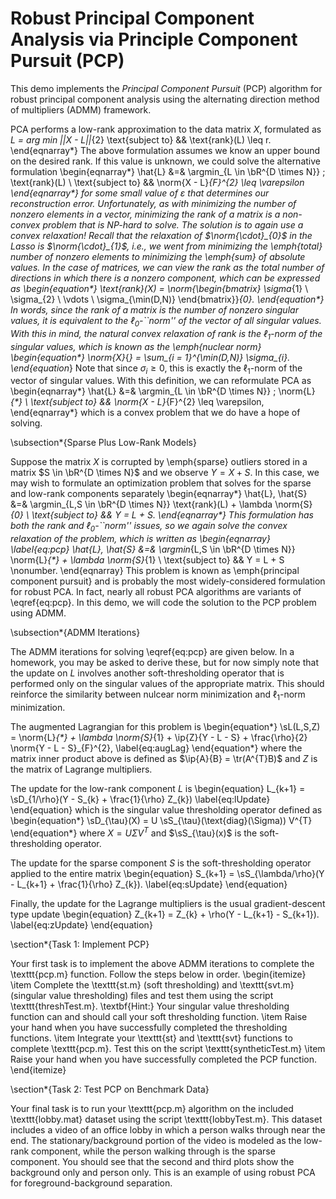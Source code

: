 # Robust Principal Component Analysis via Principle Component Pursuit (PCP)

This demo implements the *Principal Component Pursuit* (PCP) algorithm for robust principal component analysis using the alternating direction method of multipliers (ADMM) framework. 

PCA performs a low-rank approximation to the data matrix *X*, formulated as
    *L = arg min ||X - L||*{2}
    \text{subject to} && \text{rank}(L) \leq r.
\end{eqnarray*}
The above formulation assumes we know an upper bound on the desired rank. If this value is unknown, we could solve the alternative formulation
\begin{eqnarray*}
    \hat{L} &=& \argmin_{L \in \bR^{D \times N}} \; \text{rank}(L) \\
    \text{subject to} && \norm{X - L}_{F}^{2} \leq \varepsilon
\end{eqnarray*}
for some small value of $\varepsilon$ that determines our reconstruction error. Unfortunately, as with minimizing the number of nonzero elements in a vector, minimizing the rank of a matrix is a non-convex problem that is NP-hard to solve. The solution is to again use a convex relaxation! Recall that the relaxation of $\norm{\cdot}_{0}$ in the Lasso is $\norm{\cdot}_{1}$, i.e., we went from minimizing the \emph{total} number of nonzero elements to minimizing the \emph{sum} of absolute values.
In the case of matrices, we can view the rank as the total number of directions in which there is a nonzero component, which can be expressed as
\begin{equation*}
    \text{rank}(X) = \norm{\begin{bmatrix} \sigma_{1} \\ \sigma_{2} \\ \vdots \\ \sigma_{\min(D,N)} \end{bmatrix}}_{0}.
\end{equation*}
In words, since the rank of a matrix is the number of nonzero singular values, it is equivalent to the $\ell_{0}$-``norm'' of the vector of all singular values. With this in mind, the natural convex relaxation of rank is the $\ell_{1}$-norm of the singular values, which is known as the \emph{nuclear norm}
\begin{equation*}
    \norm{X}_{*} = \sum_{i = 1}^{\min(D,N)} \sigma_{i}.
\end{equation*}
Note that since $\sigma_{i} \geq 0$, this is exactly the $\ell_{1}$-norm of the vector of singular values. With this definition, we can reformulate PCA as
\begin{eqnarray*}
    \hat{L} &=& \argmin_{L \in \bR^{D \times N}} \; \norm{L}_{*} \\
    \text{subject to} && \norm{X - L}_{F}^{2} \leq \varepsilon,
\end{eqnarray*}
which is a convex problem that we do have a hope of solving.

\subsection*{Sparse Plus Low-Rank Models}

Suppose the matrix $X$ is corrupted by \emph{sparse} outliers stored in a matrix $S \in \bR^{D \times N}$ and we observe $Y = X + S$. In this case, we may wish to formulate an optimization problem that solves for the sparse and low-rank components separately
\begin{eqnarray*}
    \hat{L}, \hat{S} &=& \argmin_{L,S \in \bR^{D \times N}} \text{rank}(L) + \lambda \norm{S}_{0} \\
    \text{subject to} && Y = L + S.
\end{eqnarray*}
This formulation has both the rank and $\ell_{0}$-``norm'' issues, so we again solve the convex relaxation of the problem, which is written as
\begin{eqnarray}
    \label{eq:pcp}
    \hat{L}, \hat{S} &=& \argmin_{L,S \in \bR^{D \times N}} \norm{L}_{*} + \lambda \norm{S}_{1} \\
    \text{subject to} && Y = L + S \nonumber.
\end{eqnarray}
This problem is known as \emph{principal component pursuit} and is probably the most widely-considered formulation for robust PCA. In fact, nearly all robust PCA algorithms are variants of \eqref{eq:pcp}. In this demo, we will code the solution to the PCP problem using ADMM.

\subsection*{ADMM Iterations}

The ADMM iterations for solving \eqref{eq:pcp} are given below. In a homework, you may be asked to derive these, but for now simply note that the update on $L$ involves another soft-thresholding operator that is performed only on the singular values of the appropriate matrix. This should reinforce the similarity between nulcear norm minimization and $\ell_{1}$-norm minimization.

The augmented Lagrangian for this problem is
\begin{equation*}
    \sL(L,S,Z) = \norm{L}_{*} + \lambda \norm{S}_{1} + \ip{Z}{Y - L - S} + \frac{\rho}{2} \norm{Y - L - S}_{F}^{2},
    \label{eq:augLag}
\end{equation*}
where the matrix inner product above is defined as $\ip{A}{B} = \tr(A^{T}B)$ and $Z$ is the matrix of Lagrange multipliers.

The update for the low-rank component $L$ is
\begin{equation}
    L_{k+1} = \sD_{1/\rho}(Y - S_{k} + \frac{1}{\rho} Z_{k})
    \label{eq:lUpdate}
\end{equation}
which is the singular value thresholding operator defined as
\begin{equation*}
    \sD_{\tau}(X) = U \sS_{\tau}(\text{diag}(\Sigma)) V^{T}
\end{equation*}
where $X = U \Sigma V^{T}$ and $\sS_{\tau}(x)$ is the soft-thresholding operator.

The update for the sparse component $S$ is the soft-thresholding operator applied to the entire matrix
\begin{equation}
    S_{k+1} = \sS_{\lambda/\rho}(Y - L_{k+1} + \frac{1}{\rho} Z_{k}).
    \label{eq:sUpdate}
\end{equation}

Finally, the update for the Lagrange multipliers is the usual gradient-descent type update
\begin{equation}
    Z_{k+1} = Z_{k} + \rho(Y - L_{k+1} - S_{k+1}).
    \label{eq:zUpdate}
\end{equation}

\section*{Task 1: Implement PCP}

Your first task is to implement the above ADMM iterations to complete the \texttt{pcp.m} function. Follow the steps below in order.
\begin{itemize}
    \item Complete the \texttt{st.m} (soft thresholding) and \texttt{svt.m} (singular value thresholding) files and test them using the script \texttt{threshTest.m}. \textbf{Hint:} Your singular value thresholding function can and should call your soft thresholding function.
    \item Raise your hand when you have successfully completed the thresholding functions.
    \item Integrate your \texttt{st} and \texttt{svt} functions to complete \texttt{pcp.m}. Test this on the script \texttt{syntheticTest.m}
    \item Raise your hand when you have successfully completed the PCP function.
\end{itemize}

\section*{Task 2: Test PCP on Benchmark Data}

Your final task is to run your \texttt{pcp.m} algorithm on the included \texttt{lobby.mat} dataset using the script \texttt{lobbyTest.m}. This dataset includes a video of an office lobby in which a person walks through near the end. The stationary/background portion of the video is modeled as the low-rank component, while the person walking through is the sparse component. You should see that the second and third plots show the background only and person only. This is an example of using robust PCA for foreground-background
separation.

